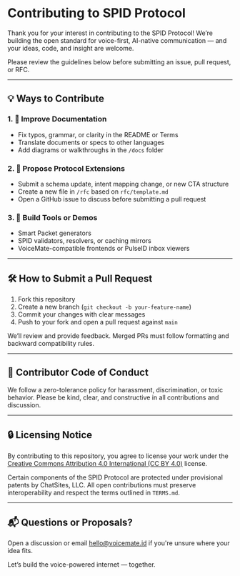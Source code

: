 # Contributing to SPID Protocol

Thank you for your interest in contributing to the SPID Protocol! We’re building the open standard for voice-first, AI-native communication — and your ideas, code, and insight are welcome.

Please review the guidelines below before submitting an issue, pull request, or RFC.

---

## 💡 Ways to Contribute

### 1. 📄 Improve Documentation
- Fix typos, grammar, or clarity in the README or Terms
- Translate documents or specs to other languages
- Add diagrams or walkthroughs in the `/docs` folder

### 2. 🧠 Propose Protocol Extensions
- Submit a schema update, intent mapping change, or new CTA structure
- Create a new file in `/rfc` based on `rfc/template.md`
- Open a GitHub issue to discuss before submitting a pull request

### 3. 🔧 Build Tools or Demos
- Smart Packet generators
- SPID validators, resolvers, or caching mirrors
- VoiceMate-compatible frontends or PulseID inbox viewers

---

## 🛠️ How to Submit a Pull Request
1. Fork this repository
2. Create a new branch (`git checkout -b your-feature-name`)
3. Commit your changes with clear messages
4. Push to your fork and open a pull request against `main`

We’ll review and provide feedback. Merged PRs must follow formatting and backward compatibility rules.

---

## 🧾 Contributor Code of Conduct
We follow a zero-tolerance policy for harassment, discrimination, or toxic behavior. Please be kind, clear, and constructive in all contributions and discussion.

---

## 🔒 Licensing Notice
By contributing to this repository, you agree to license your work under the [Creative Commons Attribution 4.0 International (CC BY 4.0)](https://creativecommons.org/licenses/by/4.0/) license.

Certain components of the SPID Protocol are protected under provisional patents by ChatSites, LLC. All open contributions must preserve interoperability and respect the terms outlined in `TERMS.md`.

---

## 📬 Questions or Proposals?
Open a discussion or email [hello@voicemate.id](mailto:hello@voicemate.id) if you're unsure where your idea fits.

Let’s build the voice-powered internet — together.
